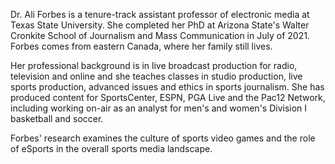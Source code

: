 Dr. Ali Forbes is a tenure-track assistant professor of electronic media at Texas State University. She completed her PhD at Arizona State's Walter Cronkite School of Journalism and Mass Communication in July of 2021. Forbes comes from eastern Canada, where her family still lives.



Her professional background is in live broadcast production for radio, television and online and she teaches classes in studio production, live sports production, advanced issues and ethics in sports journalism. She has produced content for SportsCenter, ESPN, PGA Live and the Pac12 Network, including working on-air as an analyst for men's and women's Division I basketball and soccer.



Forbes' research examines the culture of sports video games and the role of eSports in the overall sports media landscape.